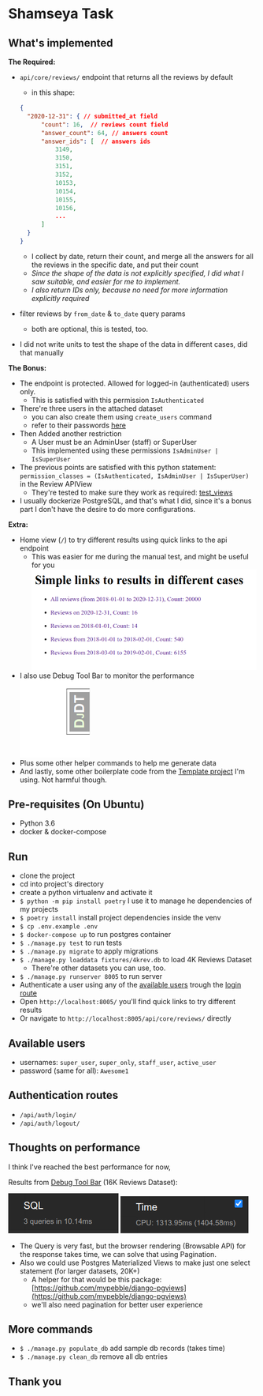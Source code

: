 # Shamseya  Task

## What's implemented

**The Required:**

- `api/core/reviews/` endpoint that returns all the reviews by default
  - in this shape:

  ```JSON
  {
    "2020-12-31": { // submitted_at field
        "count": 16,  // reviews count field
        "answer_count": 64, // answers count
        "answer_ids": [  // answers ids
            3149,
            3150,
            3151,
            3152,
            10153,
            10154,
            10155,
            10156,
            ...
        ]
    }
  }
  ```

  - I collect by date, return their count, and merge all the answers for all the reviews in the specific date, and put their count
  - *Since the shape of the data is not explicitly specified, I did what I saw suitable, and easier for me to implement.*
  - *I also return IDs only, because no need for more information explicitly required*
- filter reviews by `from_date` & `to_date` query params
  - both are optional, this is tested, too.
- I did not write units to test the shape of the data in different cases, did that manually

**The Bonus:**

- The endpoint is protected. Allowed for logged-in (authenticated) users only.
  - This is satisfied with this permission `IsAuthenticated`
- There're three users in the attached dataset
  - you can also create them using `create_users` command
  - refer to their passwords [here](#available-users)
- Then Added another restriction
  - A User must be an AdminUser (staff) or SuperUser
  - This implemented using these permissions `IsAdminUser | IsSuperUser`
- The previous points are satisfied with this python statement:
  `permission_classes = (IsAuthenticated, IsAdminUser | IsSuperUser)` in the Review APIView
  - They're tested to make sure they work as required: [test_views](./shamseya_task/core/tests/test_api/test_views.py)
- I usually dockerize PostgreSQL, and that's what I did, since it's a bonus part I don't have the desire to do more configurations.

**Extra:**

- Home view (`/`) to try different results using quick links to the api endpoint
  - This was easier for me during the manual test, and might be useful for you
![home view](./screenshots/home.png)
- I also use Debug Tool Bar to monitor the performance
![djdt](./screenshots/djdt.png)
- Plus some other helper commands to help me generate data
- And lastly, some other boilerplate code from the [Template project](https://github.com/shahwan42/django-project) I'm using. Not harmful though.

## Pre-requisites (On Ubuntu)

- Python 3.6
- docker & docker-compose

## Run

- clone the project
- cd into project's directory
- create a python virtualenv and activate it
- `$ python -m pip install poetry` I use it to manage he dependencies of my projects
- `$ poetry install` install project dependencies inside the venv
- `$ cp .env.example .env`
- `$ docker-compose up` to run postgres container
- `$ ./manage.py test` to run tests
- `$ ./manage.py migrate` to apply migrations
- `$ ./manage.py loaddata fixtures/4krev.db` to load 4K Reviews Dataset
  - There're other datasets you can use, too.
- `$ ./manage.py runserver 8005` to run server
- Authenticate a user using any of the [available users](#available-users) trough the [login route](#authentication-routes)
- Open `http://localhost:8005/` you'll find quick links to try different results
- Or navigate to `http://localhost:8005/api/core/reviews/` directly

## Available users

- usernames: `super_user`, `super_only`, `staff_user`, `active_user`
- password (same for all): `Awesome1`

## Authentication routes

- `/api/auth/login/`
- `/api/auth/logout/`

## Thoughts on performance

I think I've reached the best performance for now,

Results from [Debug Tool Bar](https://github.com/jazzband/django-debug-toolbar) (16K Reviews Dataset):

![SQL Time](screenshots/16krev_sql_time.png) ![CPU Time](screenshots/16krev_cpu_time.png)

- The Query is very fast, but the browser rendering (Browsable API) for the response takes time,
we can solve that using Pagination.
- Also we could use Postgres Materialized Views to make just one select statement (for larger datasets, 20K+)
  - A helper for that would be this package: [https://github.com/mypebble/django-pgviews](https://github.com/mypebble/django-pgviews)
  - we'll also need pagination for better user experience

## More commands

- `$ ./manage.py populate_db` add sample db records (takes time)
- `$ ./manage.py clean_db` remove all db entries

## Thank you
